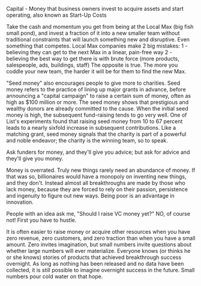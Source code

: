 
Capital - Money that business owners invest to acquire assets and start operating, also known as Start-Up Costs

Take the cash and momentum you get from being at the Local Max (big fish small pond), and invest a fraction of it into a new smaller team without traditional constraints that will launch something new and disruptive. Even something that competes.
Local Max companies make 2 big mistakes:
1 - believing they can get to the next Max in a linear, pain-free way
2 - believing the best way to get there is with brute force (more products, salespeople, ads, buildings, staff)
The opposite is true. The more you coddle your new team, the harder it will be for them to find the new Max.

"Seed money" also encourages people to give more to charities.
Seed money refers to the practice of lining up major grants in advance,
before announcing a "capital campaign" to raise a certain sum of money,
often as high as $100 million or more.
The seed money shows that prestigious and wealthy donors are already
committed to the cause.
When the initial seed money is high, the subsequent fund-raising tends
to go very well.
One of List's experiments found that raising seed money from 10 to 67
percent leads to a nearly sixfold increase in subsequent contributions.
Like a matching grant, seed money signals that the charity is part of a
powerful and noble endeavor; the charity is the winning team, so to speak.

Ask funders for money, and they'll give you advice; but ask for advice and they'll give you money.

Money is overrated. Truly new things rarely need an abundance of money. If that was so, billionaires would have a monopoly on inventing new things, and they don't. Instead almost all breakthroughs are made by those who lack money, because they are forced to rely on their passion, persistence and ingenuity to figure out new ways. Being poor is an advantage in innovation.

People with an idea ask me, "Should I raise VC money yet?" NO, of course
not! First you have to hustle.

It is often easier to raise money or acquire other resources when you have zero revenue, zero customers, and zero traction than when you have a small amount. Zero invites imagination, but small numbers invite questions about whether large numbers will ever materialize. Everyone knows (or thinks he or she knows) stories of products that achieved breakthrough success overnight. As long as nothing has been released and no data have been collected, it is still possible to imagine overnight success in the future. Small numbers pour cold water on that hope.
